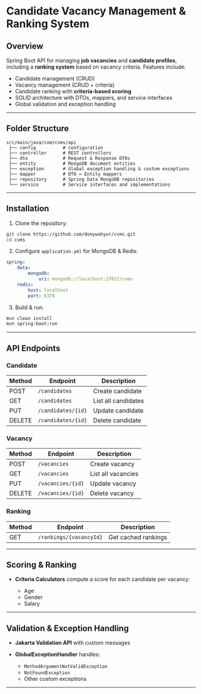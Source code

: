 # Candidate Vacancy Management & Ranking System

## Overview

Spring Boot API for managing **job vacancies** and **candidate profiles**, including a **ranking system** based on vacancy criteria.
Features include:

-   Candidate management (CRUD)
-   Vacancy management (CRUD + criteria)
-   Candidate ranking with **criteria-based scoring**
-   SOLID architecture with DTOs, mappers, and service interfaces
-   Global validation and exception handling

---

## Folder Structure

```
src/main/java/com/cvms/api
 ├── config          # configuration
 ├── controller      # REST controllers
 ├── dto             # Request & Response DTOs
 ├── entity          # MongoDB document entities
 ├── exception       # Global exception handling & custom exceptions
 ├── mapper          # DTO ↔ Entity mappers
 ├── repository      # Spring Data MongoDB repositories
 └── service         # Service interfaces and implementations
```

---

## Installation

1. Clone the repository:

```bash
git clone https://github.com/donywahyur/cvms.git
cd cvms
```

2. Configure `application.yml` for MongoDB & Redis:

```yaml
spring:
    data:
        mongodb:
            uri: mongodb://localhost:27017/cvms
    redis:
        host: localhost
        port: 6379
```

3. Build & run:

```bash
mvn clean install
mvn spring-boot:run
```

---

## API Endpoints

### Candidate

| Method | Endpoint           | Description         |
| ------ | ------------------ | ------------------- |
| POST   | `/candidates`      | Create candidate    |
| GET    | `/candidates`      | List all candidates |
| PUT    | `/candidates/{id}` | Update candidate    |
| DELETE | `/candidates/{id}` | Delete candidate    |

### Vacancy

| Method | Endpoint          | Description        |
| ------ | ----------------- | ------------------ |
| POST   | `/vacancies`      | Create vacancy     |
| GET    | `/vacancies`      | List all vacancies |
| PUT    | `/vacancies/{id}` | Update vacancy     |
| DELETE | `/vacancies/{id}` | Delete vacancy     |

### Ranking

| Method | Endpoint                | Description         |
| ------ | ----------------------- | ------------------- |
| GET    | `/rankings/{vacancyId}` | Get cached rankings |

---

## Scoring & Ranking

-   **Criteria Calculators** compute a score for each candidate per vacancy:

    -   Age
    -   Gender
    -   Salary

---

## Validation & Exception Handling

-   **Jakarta Validation API** with custom messages
-   **GlobalExceptionHandler** handles:

    -   `MethodArgumentNotValidException`
    -   `NotFoundException`
    -   Other custom exceptions

---
